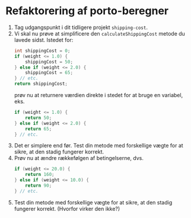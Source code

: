 # Refaktorering af porto-beregner

1. Tag udgangspunkt i dit tidligere projekt `shipping-cost`.
2. Vi skal nu prøve at simplificere den `calculateShippingCost` metode du lavede sidst. Istedet for:
   ```java
   int shippingCost = 0;
   if (weight <= 1.0) {
       shippingCost = 50;
   } else if (weight <= 2.0) {
       shippingCost = 65;
   } // etc.
   return shippingCost;
   ```
   prøv nu at returnere værdien direkte i stedet for at bruge en variabel, eks.
   ```java
   if (weight <= 1.0) {
       return 50;
   } else if (weight <= 2.0) {
       return 65;
   } // etc.
   ```
3. Det er simplere end før. Test din metode med forskellige vægte for at sikre, at den stadig fungerer korrekt.
4. Prøv nu at ændre rækkefølgen af betingelserne, dvs.
    ```java
    if (weight <= 20.0) {
        return 160;
    } else if (weight <= 10.0) {
        return 90;
    } // etc.
    ```
6. Test din metode med forskellige vægte for at sikre, at den stadig fungerer korrekt. (Hvorfor virker den ikke?)